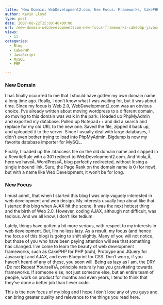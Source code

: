 ```yaml
---
title: 'New Domain: WebDevelopment2.com, New Focus: Frameworks, CakePHP, Javascript, Web 2.0'
author: Kevin Lloyd
type: post
date: 2007-08-22T15:00:40+00:00
url: /new-domain-webdevelopment2com-new-focus-frameworks-cakephp-javascript-web-20/
views:
  - 11
categories:
  - Blog
  - CakePHP
  - JavaScript
  - MySQL
  - PHP

---
```

### New Domain

I has finally occurred to me that I should have gotten my own domain name a long time ago. Really, I don&#8217;t know what I was waiting for, but it was about time. Since my focus is Web 2.0, WebDevelopment2.com was an obvious choice. I&#8217;ve already written about moving wordpress to a different domain, so moving to this domain was walk in the park. I loaded up PhpMyAdmin and exported my database. Pulled up Notepad++ and did a search and replace for my old URL to the new one. Saved the file, zipped it back up, and uploaded it to the server. Since I usually deal with large databases, I didn&#8217;t even bother trying to load into PhpMyAdmin. Bigdump is now my favorite database importer for MySQL.

Finally, I loaded up the .htaccess file on the old domain name and slapped in a RewriteRule with a 301 redirect to WebDevelopment2.com. And Viola,Ã‚ here we haveÃ‚ WordPressÃ‚ blog perfectly redirected, without losing a single inbound link. Sure, the Page Rank on the domain name is 0 (for now), but with a name like Web Development, it won&#8217;t be for long.

### New Focus

I must admit, that when I started this blog I was only vaguely interested in web development and web design. My interests usually hop about like that. I started this blog when AJAX hit the scene. It was the next hottest thing and the birth of Web 2.0. However, coding AJAX, although not difficult, was tedious. And we all know, I don&#8217;t like tedium.

Lately, things have gotten a bit more serious, with respect to my interests in web development. But, I&#8217;m no less lazy. As a result, my focus (and hence the focus of this blog) is going to shift slightly. Many of you will not notice, but those of you who have been paying attention will see that something has changed. I&#8217;ve come to learn the beauty of web development frameworks, such as CakePHP for PHP (duh), Protoype and JQuery for Javascript and AJAX, and even Blueprint for CSS. Don&#8217;t worry, if you haven&#8217;t heard of any of these, you soon will. Being as lazy as I am, the DRY (**D**o not **R**epeat **Y**ourself)Ã‚ principle naturally has you gravitating towards frameworks. If someone else; not just someone else, but an entire team of people, work on product for months and even years, I tend to think that they&#8217;ve done a better job than I ever code.

This is the new focus of my blog and I hope I don&#8217;t lose any of you guys and can bring greater quality and relevance to the things you read here.